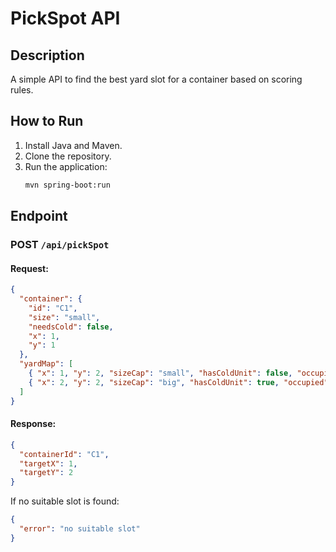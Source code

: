 # PickSpot API

## Description
A simple API to find the best yard slot for a container based on scoring rules.

## How to Run
1. Install Java and Maven.
2. Clone the repository.
3. Run the application:
   ```bash
   mvn spring-boot:run
   ```

## Endpoint
### POST `/api/pickSpot`

#### Request:
```json
{
  "container": {
    "id": "C1",
    "size": "small",
    "needsCold": false,
    "x": 1,
    "y": 1
  },
  "yardMap": [
    { "x": 1, "y": 2, "sizeCap": "small", "hasColdUnit": false, "occupied": false },
    { "x": 2, "y": 2, "sizeCap": "big", "hasColdUnit": true, "occupied": false }
  ]
}
```

#### Response:
```json
{
  "containerId": "C1",
  "targetX": 1,
  "targetY": 2
}
```

If no suitable slot is found:
```json
{
  "error": "no suitable slot"
}
```